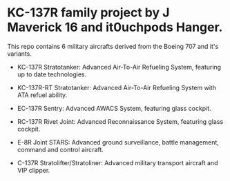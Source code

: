 # KC-137R family project by J Maverick 16 and it0uchpods Hanger.

This repo contains 6 military aircrafts derived from the Boeing 707 and it's variants.

- KC-137R Stratotanker: Advanced Air-To-Air Refueling System, featuring up to date technologies.

- KC-137R-RT Stratotanker: Advanced Air-To-Air Refueling System with ATA refuel ability.

- EC-137R Sentry: Advanced AWACS System, featuring glass cockpit.

- RC-137R Rivet Joint: Advanced Reconnaissance System, featuring glass cockpit.

- E-8R Joint STARS: Advanced ground surveillance, battle management, command and control aircraft.

- C-137R Stratolifter/Stratoliner: Advanced military transport aircraft and VIP clipper.